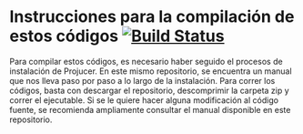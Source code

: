 # Instrucciones para la compilación de estos códigos [![Build Status](https://img.shields.io/badge/Estado%3A-Terminado-green)](https://img.shields.io/badge/Estado%3A-Terminado-green)

Para compilar estos códigos, es necesario haber seguido el procesos de instalación de Projucer. En este mismo repositorio, se encuentra un manual que nos lleva paso por paso a lo largo de la instalación. Para correr los códigos, basta con descargar el repositorio, descomprimir la carpeta zip y correr el ejecutable. Si se le quiere hacer alguna modificación al código fuente, se recomienda ampliamente consultar el manual disponible en este repositorio. 
